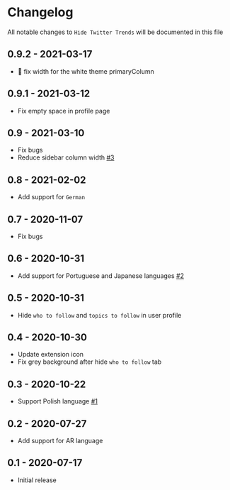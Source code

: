 # Changelog

All notable changes to `Hide Twitter Trends` will be documented in this file

## 0.9.2 - 2021-03-17

* :bug: fix width for the white theme primaryColumn

## 0.9.1 - 2021-03-12

* Fix empty space in profile page

## 0.9 - 2021-03-10

* Fix bugs
* Reduce sidebar column width [#3](https://github.com/DevMoath/hide-twitter-trends/issues/3) 

## 0.8 - 2021-02-02

* Add support for `German`

## 0.7 - 2020-11-07

* Fix bugs

## 0.6 - 2020-10-31

* Add support for Portuguese and Japanese languages [#2](https://github.com/DevMoath/hide-twitter-trends/pull/2)

## 0.5 - 2020-10-31

* Hide `who to follow` and `topics to follow` in user profile

## 0.4 - 2020-10-30

* Update extension icon
* Fix grey background after hide `who to follow` tab

## 0.3 - 2020-10-22

* Support Polish language [#1](https://github.com/DevMoath/hide-twitter-trends/pull/1)

## 0.2 - 2020-07-27

* Add support for AR language

## 0.1 - 2020-07-17

* Initial release
